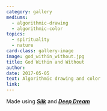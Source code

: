 ```yaml
---
category: gallery
mediums:
  - algorithmic-drawing
  - algorithmic-color
topics:
  - spirituality
  - nature
card-class: gallery-image
image: god_within_without.jpg
title: God Within and Without
author:
date: 2017-05-05
text: Algorithmic drawing and color
link:
---
```

Made using ___[Silk](http://r.weavesilk.com/)___ and ___[Deep Dream](https://deepdreamgenerator.com)___
